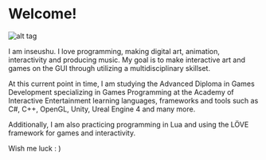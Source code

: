 # Welcome!

![alt tag](http://s10.postimg.org/4u2fr3v8l/inseushu_avatar.jpg)

I am inseushu. I love programming, making digital art, animation, interactivity and producing music. My goal is to make interactive art and games on the GUI through utilizing a multidisciplinary skillset.

At this current point in time, I am studying the Advanced Diploma in Games Development specializing in Games Programming at the Academy of Interactive Entertainment learning languages, frameworks and tools such as C#, C++, OpenGL, Unity, Ureal Engine 4 and many more.

Additionally, I am also practicing programming in Lua and using the LÖVE framework for games and interactivity.

Wish me luck : )

